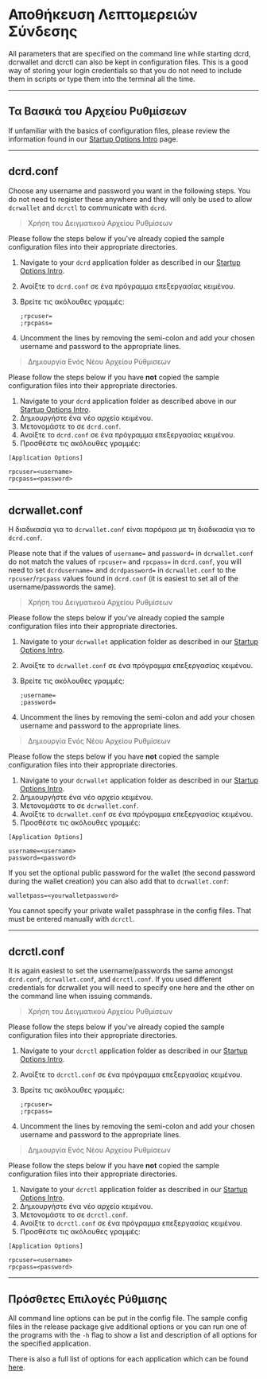 # <i class="fa fa-hdd-o"></i> Αποθήκευση Λεπτομερειών Σύνδεσης

All parameters that are specified on the command line while starting dcrd,
dcrwallet and dcrctl can also be kept in configuration files. This is
a good way of storing your login credentials so that you do not need
to include them in scripts or type them into the terminal all the
time.

---

## <i class="fa fa-laptop"></i> Τα Βασικά του Αρχείου Ρυθμίσεων

If unfamiliar with the basics of configuration files, please review the information found in our [Startup Options Intro](/getting-started/startup-basics.md#configuration-files) page.

---

## <i class="fa fa-terminal"></i> dcrd.conf 

Choose any username and password you want in the following steps. You do not need to register these
anywhere and they will only be used to allow `dcrwallet` and `dcrctl` to communicate with `dcrd`.

> Χρήση του Δειγματικού Αρχείου Ρυθμίσεων

Please follow the steps below if you've already copied the sample configuration files into their appropriate directories.

1. Navigate to your `dcrd` application folder as described in our [Startup Options Intro](/getting-started/startup-basics.md#configuration-files). 
2. Ανοίξτε το `dcrd.conf` σε ένα πρόγραμμα επεξεργασίας κειμένου.
3. Βρείτε τις ακόλουθες γραμμές:

    `;rpcuser=` <br />
    `;rpcpass=`

4. Uncomment the lines by removing the semi-colon and add your chosen username and password to the appropriate lines.

> Δημιουργία Ενός Νέου Αρχείου Ρύθμισεων

Please follow the steps below if you have **not** copied the sample configuration files into their appropriate directories.

1. Navigate to your `dcrd` application folder as described above in our [Startup Options Intro](/getting-started/startup-basics.md#configuration-files).
2. Δημιουργήστε ένα νέο αρχείο κειμένου.
3. Μετονομάστε το σε `dcrd.conf`.
3. Ανοίξτε το `dcrd.conf` σε ένα πρόγραμμα επεξεργασίας κειμένου.
4. Προσθέστε τις ακόλουθες γραμμές:

```no-highlight
[Application Options]

rpcuser=<username>
rpcpass=<password>
```

---

## <i class="fa fa-terminal"></i> dcrwallet.conf 

Η διαδικασία για το `dcrwallet.conf` είναι παρόμοια με τη διαδικασία για το` dcrd.conf`.

Please note that if the values of `username=` and `password=` in `dcrwallet.conf` do not match the values of `rpcuser=` and `rpcpass=` in  `dcrd.conf`, you will need to set `dcrdusername=` and `dcrdpassword=`  in `dcrwallet.conf` to the `rpcuser`/`rpcpass` values found in `dcrd.conf` (it is easiest to set all of the username/passwords the same).

> Χρήση του Δειγματικού Αρχείου Ρυθμίσεων

Please follow the steps below if you've already copied the sample configuration files into their appropriate directories.

1. Navigate to your `dcrwallet` application folder as described in our [Startup Options Intro](/getting-started/startup-basics.md#configuration-files). 
2. Ανοίξτε το `dcrwallet.conf` σε ένα πρόγραμμα επεξεργασίας κειμένου.
3. Βρείτε τις ακόλουθες γραμμές:

    `;username=` <br />
    `;password=`

4. Uncomment the lines by removing the semi-colon and add your chosen username and password to the appropriate lines.

> Δημιουργία Ενός Νέου Αρχείου Ρυθμίσεων

Please follow the steps below if you have **not** copied the sample configuration files into their appropriate directories.

1. Navigate to your `dcrwallet` application folder as described in our [Startup Options Intro](/getting-started/startup-basics.md#configuration-files).
2. Δημιουργήστε ένα νέο αρχείο κειμένου.
3. Μετονομάστε το σε `dcrwallet.conf`.
3. Ανοίξτε το `dcrwallet.conf` σε ένα πρόγραμμα επεξεργασίας κειμένου.
4. Προσθέστε τις ακόλουθες γραμμές:

```no-highlight
[Application Options]

username=<username>
password=<password>
```

If you set the optional public password for the wallet (the second password
during the wallet creation) you can also add that to `dcrwallet.conf`:

```no-highlight
walletpass=<yourwalletpassword>
```

You cannot specify your private wallet passphrase in the config files. That must be entered manually with `dcrctl`. 

---

## <i class="fa fa-terminal"></i> dcrctl.conf 

It is again easiest to set the username/passwords the same amongst `dcrd.conf`, `dcrwallet.conf`, and `dcrctl.conf`. If you used different credentials for dcrwallet you will need to specify one here and the other on the command line when issuing commands.

> Χρήση του Δειγματικού Αρχείου Ρυθμίσεων

Please follow the steps below if you've already copied the sample configuration files into their appropriate directories.

1. Navigate to your `dcrctl` application folder as described in our [Startup Options Intro](/getting-started/startup-basics.md#configuration-files). 
2. Ανοίξτε το `dcrctl.conf` σε ένα πρόγραμμα επεξεργασίας κειμένου.
3. Βρείτε τις ακόλουθες γραμμές:

    `;rpcuser=` <br />
    `;rpcpass=`

4. Uncomment the lines by removing the semi-colon and add your chosen username and password to the appropriate lines.

> Δημιουργία Ενός Νέου Αρχείου Ρυθμίσεων

Please follow the steps below if you have **not** copied the sample configuration files into their appropriate directories.

1. Navigate to your `dcrctl` application folder as described in our [Startup Options Intro](/getting-started/startup-basics.md#configuration-files).
2. Δημιουργήστε ένα νέο αρχείο κειμένου.
3. Μετονομάστε το σε `dcrctl.conf`.
3. Ανοίξτε το `dcrctl.conf` σε ένα πρόγραμμα επεξεργασίας κειμένου.
4. Προσθέστε τις ακόλουθες γραμμές:

```no-highlight
[Application Options]

rpcuser=<username>
rpcpass=<password>
```

---

## <i class="fa fa-tasks"></i> Πρόσθετες Επιλογές Ρύθμισης

All command line options can be put in the config file.
The sample config files in the release package give additional
options or you can run one of the programs with the `-h` flag to show a list and description of all options for the specified application.

There is also a full list of options for each application which can be found [here](/advanced/program-options.md).
